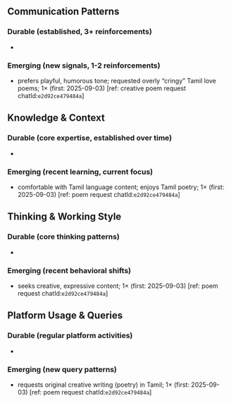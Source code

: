 ## Communication Patterns
### Durable (established, 3+ reinforcements)
- 

### Emerging (new signals, 1-2 reinforcements)
- prefers playful, humorous tone; requested overly “cringy” Tamil love poems; 1× (first: 2025-09-03) [ref: creative poem request chatId:`e2d92ce479484a`]

## Knowledge & Context
### Durable (core expertise, established over time)
- 

### Emerging (recent learning, current focus)
- comfortable with Tamil language content; enjoys Tamil poetry; 1× (first: 2025-09-03) [ref: poem request chatId:`e2d92ce479484a`]

## Thinking & Working Style
### Durable (core thinking patterns)
- 

### Emerging (recent behavioral shifts)
- seeks creative, expressive content; 1× (first: 2025-09-03) [ref: poem request chatId:`e2d92ce479484a`]

## Platform Usage & Queries
### Durable (regular platform activities)
- 

### Emerging (new query patterns)
- requests original creative writing (poetry) in Tamil; 1× (first: 2025-09-03) [ref: poem request chatId:`e2d92ce479484a`]